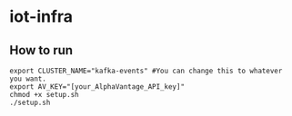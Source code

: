 # iot-infra

## How to run

```
export CLUSTER_NAME="kafka-events" #You can change this to whatever you want.
export AV_KEY="[your_AlphaVantage_API_key]"
chmod +x setup.sh
./setup.sh

```